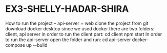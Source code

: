 # EX3-SHELLY-HADAR-SHIRA
How to run the project – api-server + web
clone the project from git
download docker desktop since we used docker
there are two folders: client, api server
in order to run the client part:
cd client
npm start
In order to run the api-server open the folder and run:
cd api-server
docker-compose up --build
